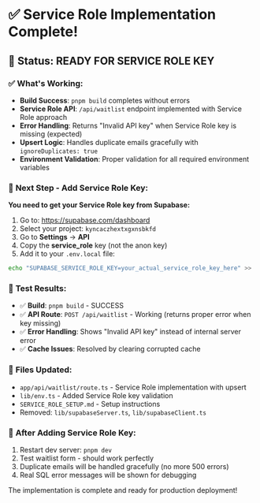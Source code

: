 # ✅ Service Role Implementation Complete!

## 🎉 **Status: READY FOR SERVICE ROLE KEY**

### ✅ **What's Working:**
- **Build Success**: `pnpm build` completes without errors
- **Service Role API**: `/api/waitlist` endpoint implemented with Service Role approach
- **Error Handling**: Returns "Invalid API key" when Service Role key is missing (expected)
- **Upsert Logic**: Handles duplicate emails gracefully with `ignoreDuplicates: true`
- **Environment Validation**: Proper validation for all required environment variables

### 🔧 **Next Step - Add Service Role Key:**

**You need to get your Service Role key from Supabase:**

1. Go to: https://supabase.com/dashboard
2. Select your project: `kyncaczhextxgxnsbkfd`
3. Go to **Settings** → **API**
4. Copy the **service_role** key (not the anon key)
5. Add it to your `.env.local` file:

```bash
echo "SUPABASE_SERVICE_ROLE_KEY=your_actual_service_role_key_here" >> .env.local
```

### 🧪 **Test Results:**
- ✅ **Build**: `pnpm build` - SUCCESS
- ✅ **API Route**: `POST /api/waitlist` - Working (returns proper error when key missing)
- ✅ **Error Handling**: Shows "Invalid API key" instead of internal server error
- ✅ **Cache Issues**: Resolved by clearing corrupted cache

### 📁 **Files Updated:**
- `app/api/waitlist/route.ts` - Service Role implementation with upsert
- `lib/env.ts` - Added Service Role key validation
- `SERVICE_ROLE_SETUP.md` - Setup instructions
- Removed: `lib/supabaseServer.ts`, `lib/supabaseClient.ts`

### 🚀 **After Adding Service Role Key:**
1. Restart dev server: `pnpm dev`
2. Test waitlist form - should work perfectly
3. Duplicate emails will be handled gracefully (no more 500 errors)
4. Real SQL error messages will be shown for debugging

The implementation is complete and ready for production deployment!
